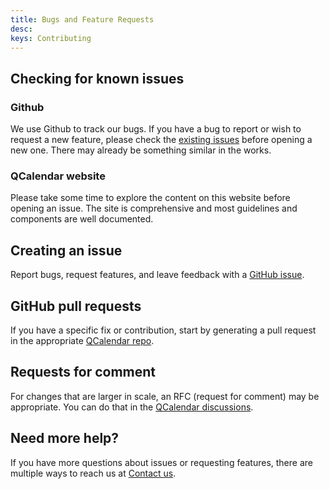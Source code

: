 ```yaml
---
title: Bugs and Feature Requests
desc: 
keys: Contributing
---
```


## Checking for known issues

### Github

We use Github to track our bugs. If you have a bug to report or wish to request a new feature, please check the [existing issues](https://github.com/quasarframework/quasar-ui-qcalendar/issues) before opening a new one. There may already be something similar in the works.

### QCalendar website

Please take some time to explore the content on this website before opening an issue. The site is comprehensive and most guidelines and components are well documented.

## Creating an issue

Report bugs, request features, and leave feedback with a [GitHub issue](https://github.com/quasarframework/quasar-ui-qcalendar/issues).

## GitHub pull requests

If you have a specific fix or contribution, start by generating a pull request in the appropriate [QCalendar repo](https://github.com/quasarframework/quasar-ui-qcalendar/pulls).

## Requests for comment

For changes that are larger in scale, an RFC (request for comment) may be appropriate. You can do that in the [QCalendar discussions](https://github.com/quasarframework/quasar-ui-qcalendar/discussions).

## Need more help?

If you have more questions about issues or requesting features, there are multiple ways to reach us at [Contact us](/help/contact-us).